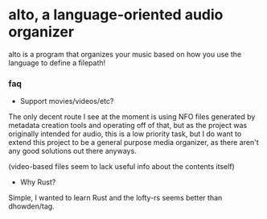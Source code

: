 # alto, a language-oriented audio organizer

alto is a program that organizes your music based on how you use the language to define
a filepath!


### faq

* Support movies/videos/etc?

The only decent route I see at the moment is using NFO files generated by metadata creation tools and
operating off of that, but as the project was originally intended for audio, this is a low priority task, but
I do want to extend this project to be a general purpose media organizer, as there aren't any good solutions out
there anyways.

(video-based files seem to lack useful info about the contents itself)

* Why Rust?

Simple, I wanted to learn Rust and the lofty-rs seems better than dhowden/tag.

